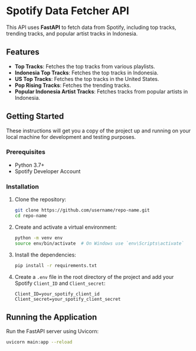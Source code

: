 # Spotify Data Fetcher API

This API uses **FastAPI** to fetch data from Spotify, including top tracks, trending tracks, and popular artist tracks in Indonesia.

## Features

- **Top Tracks**: Fetches the top tracks from various playlists.
- **Indonesia Top Tracks**: Fetches the top tracks in Indonesia.
- **US Top Tracks**: Fetches the top tracks in the United States.
- **Pop Rising Tracks**: Fetches the trending tracks.
- **Popular Indonesia Artist Tracks**: Fetches tracks from popular artists in Indonesia.

## Getting Started

These instructions will get you a copy of the project up and running on your local machine for development and testing purposes.

### Prerequisites

- Python 3.7+
- Spotify Developer Account

### Installation

1. Clone the repository:

    ```bash
    git clone https://github.com/username/repo-name.git
    cd repo-name
    ```

2. Create and activate a virtual environment:

    ```bash
    python -m venv env
    source env/bin/activate  # On Windows use `env\Scripts\activate`
    ```

3. Install the dependencies:

    ```bash
    pip install -r requirements.txt
    ```

4. Create a `.env` file in the root directory of the project and add your Spotify `Client_ID` and `Client_secret`:

    ```env
    Client_ID=your_spotify_client_id
    Client_secret=your_spotify_client_secret
    ```

## Running the Application

Run the FastAPI server using Uvicorn:

```bash
uvicorn main:app --reload
